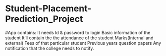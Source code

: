 # Student-Placement-Prediction_Project

#App contains:
It needs Id & password to login
Basic information of the student
It’ll contain the the attendance of the student
Marks(Internal and external)
Fees of that particular student
Previous years question papers
Any notification that the college needs to notify.
